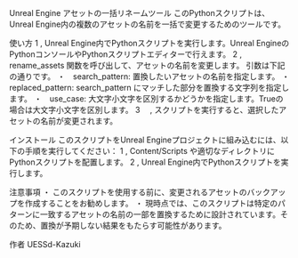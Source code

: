 Unreal Engine アセットの一括リネームツール
このPythonスクリプトは、Unreal Engine内の複数のアセットの名前を一括で変更するためのツールです。

使い方
1 , Unreal Engine内でPythonスクリプトを実行します。Unreal EngineのPythonコンソールやPythonスクリプトエディターで行えます。
2 , rename_assets 関数を呼び出して、アセットの名前を変更します。
    引数は下記の通りです。
    ・　search_pattern: 置換したいアセットの名前を指定します。
    ・　replaced_pattern: search_pattern にマッチした部分を置換する文字列を指定します。
    ・　use_case: 大文字小文字を区別するかどうかを指定します。Trueの場合は大文字小文字を区別します。
3　 , スクリプトを実行すると、選択したアセットの名前が変更されます。

インストール
このスクリプトをUnreal Engineプロジェクトに組み込むには、以下の手順を実行してください：
1 , Content/Scripts や適切なディレクトリにPythonスクリプトを配置します。
2 , Unreal Engine内でPythonスクリプトを実行します。

注意事項
・ このスクリプトを使用する前に、変更されるアセットのバックアップを作成することをお勧めします。
・ 現時点では、このスクリプトは特定のパターンに一致するアセットの名前の一部を置換するために設計されています。そのため、置換が予期しない結果をもたらす可能性があります。

作者
UESSd-Kazuki
